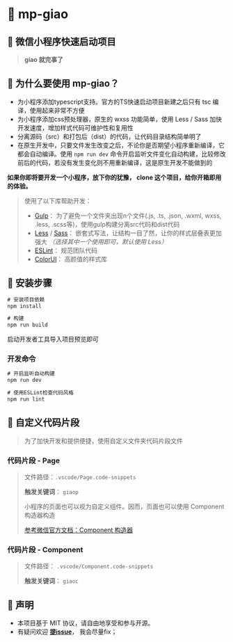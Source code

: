 # 💊 mp-giao

## 🚀 微信小程序快速启动项目

> **giao 就完事了**

## **🍌 为什么要使用 mp-giao？**

- 为小程序添加typescript支持。官方的TS快速启动项目新建之后只有 tsc 编译，使用起来非常不方便
- 为小程序添加css预处理器，原生的 wxss 功能简单，使用 Less / Sass 加快开发速度，增加样式代码可维护性和复用性
- 分离源码（src）和打包后（dist）的代码，让代码目录结构简单明了
- 在原生开发中，只要文件发生改变之后，不论你是否期望小程序重新编译，它都会自动编译。使用 `npm run dev` 命令开启监听文件变化自动构建，比较修改前后的代码，若没有发生变化则不用重新编译，这是原生开发不能做到的

**如果你即将要开发一个小程序，放下你的犹豫， clone 这个项目，给你开箱即用的体验。**

> 使用了以下库帮助开发：
>
> - [Gulp](https://www.gulpjs.com.cn/)： 为了避免一个文件夹出现n个文件(.js, .ts, .json, .wxml, wxss, .less, .scss等)，使用gulp构建分离src代码和dist代码
> - [Less](http://lesscss.cn/) / [Sass](https://www.sass.hk/)： 嵌套式写法，让结构一目了然，让你的样式层叠表更加强大 *（选择其中一个使用即可，默认使用 Less）*
> - [ESLint](http://eslint.cn/)： 规范团队代码
> - [ColorUI](https://github.com/weilanwl/ColorUI)： 高颜值的样式库

## 🎈 安装步骤

```cmd
# 安装项目依赖
npm install

# 构建
npm run build
````

启动开发者工具导入项目预览即可

### 开发命令

```cmd
# 开启监听自动构建
npm run dev

# 使用ESLint检查代码风格
npm run lint
```

## 🦄 自定义代码片段

> 为了加快开发和提供便捷，使用自定义文件夹代码片段文件

### 代码片段 - Page

> 文件路径：`.vscode/Page.code-snippets`
>
> **触发关键词**： `giaop`
>
> 小程序的页面也可以视为自定义组件。因而，页面也可以使用 Component 构造器构造
>
> [参考微信官方文档：Component 构造器](https://developers.weixin.qq.com/miniprogram/dev/framework/custom-component/component.html)

### 代码片段 - Component

> 文件路径： `.vscode/Component.code-snippets`
>
> **触发关键词**： `giaoc`

## 📣 声明

- 本项目基于 MIT 协议，请自由地享受和参与开源。
- 有疑问欢迎 [**提issue**](https://github.com/oloshe/mp-giao/issues)， 我会尽量fix；
